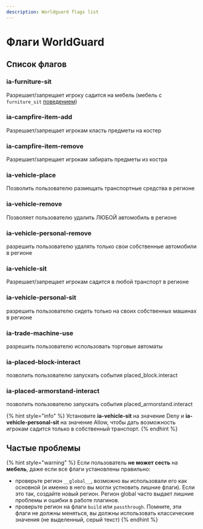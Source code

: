 ```yaml
---
description: Worldguard flags list
---
```


# Флаги WorldGuard

## Список флагов

### ia-furniture-sit

Разрешает/запрещает игроку садится на мебель \(мебель с `furniture_sit` [поведением](adding-content/advanced/item-properties/behaviours.md)\)

### ia-campfire-item-add

Разрешает/запрещает игрокам класть предметы на костер

### ia-campfire-item-remove

Разрешает/запрещает игрокам забирать предметы из костра

### ia-vehicle-place

Позволить пользователю размещать транспортные средства в регионе

### ia-vehicle-remove

Позволяет пользователю удалить ЛЮБОЙ автомобиль в регионе

### ia-vehicle-personal-remove

разрешить пользователю удалять только свои собственные автомобили в регионе

### ia-vehicle-sit

Разрешает/запрещает игрокам садится в любой транспорт в регионе

### ia-vehicle-personal-sit

разрешить пользователю сидеть только на своих собственных машинах в регионе

### ia-trade-machine-use

разрешить пользователю использовать торговые автоматы

### ia-placed-block-interact

позволить пользователю запускать события placed\_block.interact

### ia-placed-armorstand-interact

позволить пользователю запускать события placed\_armorstand.interact

{% hint style="info" %}
Установите **ia-vehicle-sit** на значение Deny и **ia-vehicle-personal-sit** на значение Allow, чтобы дать возможность игрокам садится только в собственный транспорт.
{% endhint %}

## Частые проблемы

{% hint style="warning" %}
Если пользователь **не может сесть** на **мебель**, даже если все флаги установлены правильно:

* проверьте регион `__global__`, возможно вы использовали его как основной \(и именно в него вы могли устновить лишние флаги\). Если это так, создайте новый регион. Регион global часто выдает лишние проблемы и ошибки в работе плагинов.
* проверьте регион на флаги `build` или `passthrough`. Помните, эти флаги не должны меняться, вы должны использовать классические значения \(не выделенный, серый текст\)
{% endhint %}
